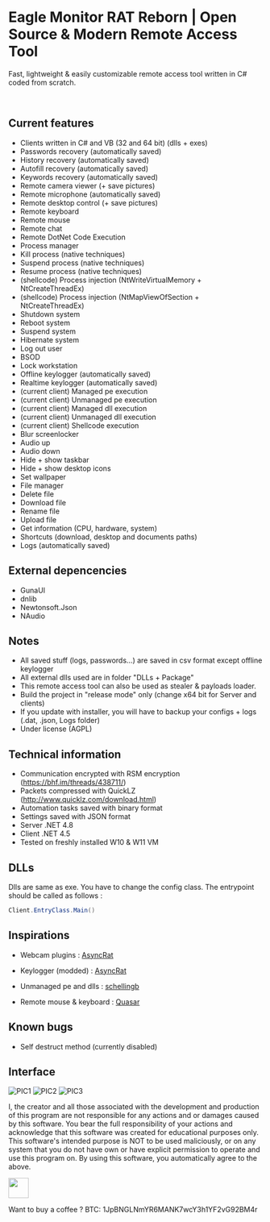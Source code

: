 
# Eagle Monitor RAT Reborn | Open Source & Modern Remote Access Tool
Fast, lightweight & easily customizable remote access tool written in C# coded from scratch.  

<br>

## Current features

* Clients written in C# and VB (32 and 64 bit) (dlls + exes)
* Passwords recovery (automatically saved)
* History recovery (automatically saved)
* Autofill recovery (automatically saved)
* Keywords recovery (automatically saved)
* Remote camera viewer (+ save pictures)
* Remote microphone (automatically saved)
* Remote desktop control (+ save pictures)
* Remote keyboard
* Remote mouse
* Remote chat
* Remote DotNet Code Execution
* Process manager 
* Kill process (native techniques)
* Suspend process (native techniques)
* Resume process (native techniques)
* (shellcode) Process injection (NtWriteVirtualMemory + NtCreateThreadEx)
* (shellcode) Process injection (NtMapViewOfSection + NtCreateThreadEx)
* Shutdown system
* Reboot system
* Suspend system
* Hibernate system
* Log out user
* BSOD
* Lock workstation
* Offline keylogger (automatically saved)
* Realtime keylogger (automatically saved)
* (current client) Managed pe execution
* (current client) Unmanaged pe execution
* (current client) Managed dll execution
* (current client) Unmanaged dll execution
* (current client) Shellcode execution
* Blur screenlocker
* Audio up
* Audio down
* Hide + show taskbar
* Hide + show desktop icons
* Set wallpaper
* File manager
* Delete file
* Download file
* Rename file
* Upload file
* Get information (CPU, hardware, system)
* Shortcuts (download, desktop and documents paths)
* Logs (automatically saved)

## External depencencies

* GunaUI 
* dnlib 
* Newtonsoft.Json
* NAudio

## Notes

* All saved stuff (logs, passwords...) are saved in csv format except offline keylogger
* All external dlls used are in folder "DLLs + Package"
* This remote access tool can also be used as stealer & payloads loader.
* Build the project in "release mode" only (change x64 bit for Server and clients)
* If you update with installer, you will have to backup your configs + logs (.dat, .json, Logs folder)
* Under license (AGPL)

## Technical information

* Communication encrypted with RSM encryption (https://bhf.im/threads/438711/)
* Packets compressed with QuickLZ (http://www.quicklz.com/download.html)
* Automation tasks saved with binary format
* Settings saved with JSON format
* Server .NET 4.8
* Client .NET 4.5
* Tested on freshly installed W10 & W11 VM

## DLLs

Dlls are same as exe. You have to change the config class.
The entrypoint should be called as follows :

```csharp
Client.EntryClass.Main()
```
## Inspirations

* Webcam plugins : [AsyncRat](https://github.com/NYAN-x-CAT/AsyncRAT-C-Sharp/blob/master/AsyncRAT-C%23/Plugin/RemoteCamera/RemoteCamera/Packet.cs)

* Keylogger (modded) : [AsyncRat](https://github.com/NYAN-x-CAT/AsyncRAT-C-Sharp/blob/master/AsyncRAT-C%23/Plugin/LimeLogger/LimeLogger/Packet.cs)

* Unmanaged pe and dlls : [schellingb](https://github.com/schellingb/DLLFromMemory-net)

* Remote mouse & keyboard : [Quasar](https://github.com/quasar/Quasar/)

  
## Known bugs

* Self destruct method (currently disabled)

## Interface 

![PIC1](https://github.com/arsium/EagleMonitorRAT/blob/main/IMG/1.png?raw=true)
![PIC2](https://github.com/arsium/EagleMonitorRAT/blob/main/IMG/2.png?raw=true)
![PIC3](https://github.com/arsium/EagleMonitorRAT/blob/main/IMG/3.png?raw=true)

I, the creator and all those associated with the development and production of this program are not responsible for any actions and or damages caused by this software. You bear the full responsibility of your actions and acknowledge that this software was created for educational purposes only. This software's intended purpose is NOT to be used maliciously, or on any system that you do not have own or have explicit permission to operate and use this program on. By using this software, you automatically agree to the above.

<a href="https://www.paypal.com/donate/?hosted_button_id=D83FCLVFMMHAA"><img src="https://raw.githubusercontent.com/andreostrovsky/donate-with-paypal/925c5a9e397363c6f7a477973fdeed485df5fdd9/blue.svg" height="40"></a>  

Want to buy a coffee ? BTC: 1JpBNGLNmYR6MANK7wcY3h1YF2vG92BM4r
